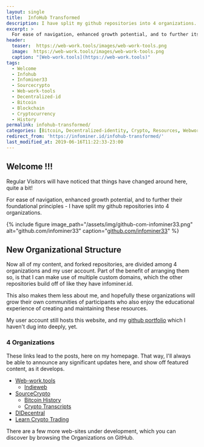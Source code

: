```yaml
---
layout: single
title:  InfoHub Transformed
description: I have split my github repositories into 4 organizations. Likewise, this website is undergoing its own transformation.
excerpt: >
  For ease of navigation, enhanced growth potential, and to further its open-source, public-domain, principles - I have split my github repositories into 4 organizations. Likewise, this website is undergoing its own transformation.
header:
  teaser:  https://web-work.tools/images/web-work-tools.png
  image:  https://web-work.tools/images/web-work-tools.png
  caption: "[Web-work.tools](https://web-work.tools)"
tags: 
  - Welcome
  - Infohub
  - Infominer33 
  - Sourcecrypto
  - Web-work-tools
  - Decentralized-id
  - Bitcoin
  - Blockchain
  - Cryptocurrency
  - History
permalink: infohub-transformed/
categories: [Bitcoin, Decentralized-identity, Crypto, Resources, Webwork]
redirect_from: 'https://infominer.id/infohub-transformed/'
last_modified_at: 2019-06-16T11:22:33-23:00
---
```



## Welcome !!!

Regular Visitors will have noticed that things have changed around here, quite a bit!

For ease of navigation, enhanced growth potential, and to further their foundational principles - I have split my github repositories into 4 organizations.

{% include figure image_path="/assets/img/github-com-infominer33.png" alt="github.com/infominer33" caption="[github.com/infominer33](https://github.com/infominer33)" %}


<!--{% include figure image_path="https://infominer.id/assets/img/info-square.png" alt="Info Squared" caption="@Delpadschnick | [CryptoDesign.io](https://CryptoDesign.io)" %} -->


## New Organizational Structure

Now all of my content, and forked repositories, are divided among 4 organizations and my user account. Part of the benefit of arranging them so, is that I can make use of multiple custom domains, which the other repositories build off of like they have infominer.id.

This also makes them less about me, and hopefully these organizations will grow their own communities of participants who also enjoy the educational experience of creating and maintaining these resources.

My user account still hosts this website, and my [github portfolio](https://infominer.id/repo-portfolio/) which I haven't dug into deeply, yet.

### 4 Organizations

These links lead to the posts, here on my homepage. That way, I'll always be able to announce any significant updates here, and show off featured content, as it develops.

* [Web-work.tools](web-work-tools/)
  * [Indieweb](web-work-tools/#web-work-toolsindieweb)
* [SourceCrypto](source-crypto/)
  * [Bitcoin History](source-crypto/#bitcoin-history)
  * [Crypto Transcripts](source-crypto/#transcripts)
* [DIDecentral](identity-decentralized/)
* [Learn Crypto Trading](#learn-crypto-trading)

There are a few more web-sites under development, which you can discover by browsing the Organizations on GitHub.
